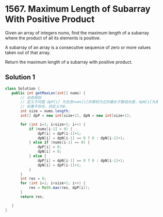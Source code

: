 # 1567. Maximum Length of Subarray With Positive Product

Given an array of integers nums, find the maximum length of a subarray where the product of all its elements is positive.

A subarray of an array is a consecutive sequence of zero or more values taken out of that array.

Return the maximum length of a subarray with positive product.

 ## Solution 1
 ```java
 class Solution {
    public int getMaxLen(int[] nums) {
        // 动态规划
        // 定义子问题 dpP[i] 为包含nums[i]的乘机为正的最长子数组长度，dpN[i]为乘机为负的最长子数组长度
        // 如果不存在，则定义为0，
        int size = nums.length;
        int[] dpP = new int[size+1], dpN = new int[size+1];

        for (int i=1; i<size+1; i++) {
            if (nums[i-1] > 0) {
                dpP[i] = dpP[i-1]+1;
                dpN[i] = dpN[i-1] == 0 ? 0 : dpN[i-1]+1;
            } else if (nums[i-1] == 0) {
                dpP[i] = 0;
                dpN[i] = 0;
            } else {
                dpP[i] = dpN[i-1] == 0 ? 0 : dpN[i-1]+1;
                dpN[i] = dpP[i-1]+1;
            }
        }
        int res = 0;
        for (int i=1; i<size+1; i++) {
            res = Math.max(res, dpP[i]);
        }
        return res;

    }
}
```